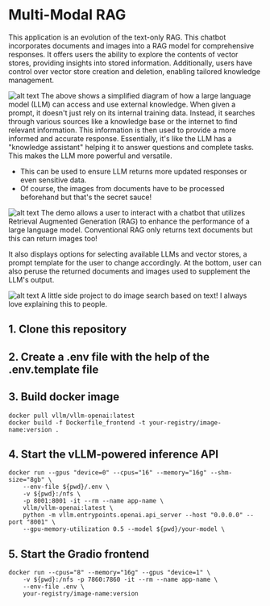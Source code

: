 # Multi-Modal RAG

This application is an evolution of the text-only RAG. This chatbot incorporates documents and images into a RAG model for comprehensive responses. It offers users the ability to explore the contents of vector stores, providing insights into stored information. Additionally, users have control over vector store creation and deletion, enabling tailored knowledge management.

![alt text](mm1.png "Creating Vector Store")
The above shows a simplified diagram of how a large language model (LLM) can access and use external knowledge. When given a prompt, it doesn't just rely on its internal training data. Instead, it searches through various sources like a knowledge base or the internet to find relevant information. This information is then used to provide a more informed and accurate response.
Essentially, it's like the LLM has a "knowledge assistant" helping it to answer questions and complete tasks. This makes the LLM more powerful and versatile.
- This can be used to ensure LLM returns more updated responses or even sensitive data.
- Of course, the images from documents have to be processed beforehand but that's the secret sauce!


![alt text](mm2.png "RAG in action!")
The demo allows a user to interact with a chatbot that utilizes Retrieval Augmented Generation (RAG) to enhance the performance of a large language model. Conventional RAG only returns text documents but this can return images too!

It also displays options for selecting available LLMs and vector stores, a prompt template for the user to change accordingly. At the bottom, user can also peruse the returned documents and images used to supplement the LLM's output.

![alt text](mm3.png "Semantic image search using a vector database")
A little side project to do image search based on text! I always love explaining this to people.

## 1. Clone this repository

## 2. Create a .env file with the help of the .env.template file

## 3. Build docker image
    
    docker pull vllm/vllm-openai:latest
    docker build -f Dockerfile_frontend -t your-registry/image-name:version .

## 4. Start the vLLM-powered inference API

    docker run --gpus "device=0" --cpus="16" --memory="16g" --shm-size="8gb" \
        --env-file ${pwd}/.env \
        -v ${pwd}:/nfs \
        -p 8001:8001 -it --rm --name app-name \
        vllm/vllm-openai:latest \
        python -m vllm.entrypoints.openai.api_server --host "0.0.0.0" --port "8001" \
        --gpu-memory-utilization 0.5 --model ${pwd}/your-model \

## 5. Start the Gradio frontend
    docker run --cpus="8" --memory="16g" --gpus "device=1" \
        -v ${pwd}:/nfs -p 7860:7860 -it --rm --name app-name \
        --env-file .env \
        your-registry/image-name:version

